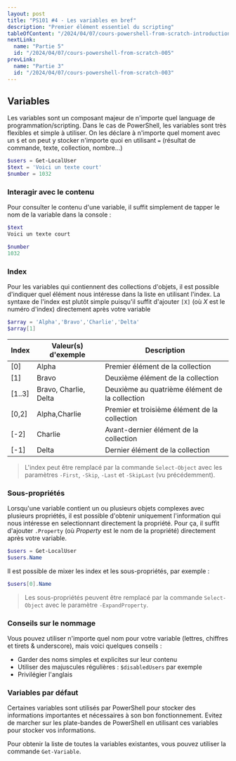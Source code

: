```yaml
---
layout: post
title: "PS101 #4 - Les variables en bref"
description: "Premier élément essentiel du scripting"
tableOfContent: "/2024/04/07/cours-powershell-from-scratch-introduction#table-des-matières"
nextLink:
  name: "Partie 5"
  id: "/2024/04/07/cours-powershell-from-scratch-005"
prevLink:
  name: "Partie 3"
  id: "/2024/04/07/cours-powershell-from-scratch-003"
---
```


## Variables

Les variables sont un composant majeur de n'importe quel language de programmation/scripting. Dans le cas de PowerShell, les variables sont très flexibles et simple à utiliser. On les déclare à n'importe quel moment avec un `$` et on peut y stocker n'importe quoi en utilisant `=` (résultat de commande, texte, collection, nombre...)

```powershell
$users = Get-LocalUser
$text = 'Voici un texte court'
$number = 1032
```

### Interagir avec le contenu

Pour consulter le contenu d'une variable, il suffit simplement de tapper le nom de la variable dans la console :

```powershell
$text
Voici un texte court

$number
1032
```

### Index

Pour les variables qui contiennent des collections d'objets, il est possible d'indiquer quel élément nous intéresse dans la liste en utilisant l'index. La syntaxe de l'index est plutôt simple puisqu'il suffit d'ajouter `[X]` (où *X* est le numéro d'index) directement après votre variable

```powershell
$array = 'Alpha','Bravo','Charlie','Delta'
$array[1]
```

Index | Valeur(s) d'exemple | Description
----- | ------------------- | -----------
[0] | Alpha | Premier élément de la collection
[1] | Bravo | Deuxième élément de la collection
[1..3] | Bravo, Charlie, Delta | Deuxième au quatrième élément de la collection
[0,2] | Alpha,Charlie | Premier et troisième élément de la collection
[-2] | Charlie | Avant-dernier élément de la collection
[-1] | Delta | Dernier élément de la collection

> L'index peut être remplacé par la commande `Select-Object` avec les paramètres `-First`, `-Skip`, `-Last` et `-SkipLast` (vu précédemment).

### Sous-propriétés

Lorsqu'une variable contient un ou plusieurs objets complexes avec plusieurs propriétés, il est possible d'obtenir uniquement l'information qui nous intéresse en selectionnant directement la propriété. Pour ça, il suffit d'ajouter `.Property` (où *Property* est le nom de la propriété) directement après votre variable.

```powershell
$users = Get-LocalUser
$users.Name
```

Il est possible de mixer les index et les sous-propriétés, par exemple :

```powershell
$users[0].Name
```

> Les sous-propriétés peuvent être remplacé par la commande `Select-Object` avec le paramètre `-ExpandProperty`.

### Conseils sur le nommage

Vous pouvez utiliser n'importe quel nom pour votre variable (lettres, chiffres et tirets & underscore), mais voici quelques conseils :

- Garder des noms simples et explicites sur leur contenu
- Utiliser des majuscules régulières : `$disabledUsers` par exemple
- Privilégier l'anglais

### Variables par défaut

Certaines variables sont utilisés par PowerShell pour stocker des informations importantes et nécessaires à son bon fonctionnement. Evitez de marcher sur les plate-bandes de PowerShell en utilisant ces variables pour stocker vos informations.

Pour obtenir la liste de toutes la variables existantes, vous pouvez utiliser la commande `Get-Variable`.
